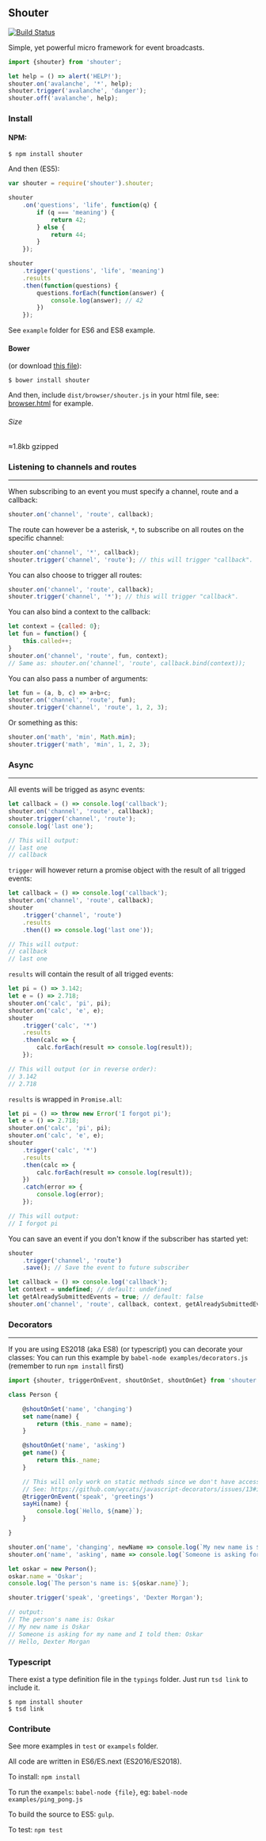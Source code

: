 ## Shouter

[![Build Status](https://travis-ci.org/tjoskar/shouter.svg)](https://travis-ci.org/tjoskar/shouter)

Simple, yet powerful micro framework for event broadcasts.

```javascript
import {shouter} from 'shouter';

let help = () => alert('HELP!');
shouter.on('avalanche', '*', help);
shouter.trigger('avalanche', 'danger');
shouter.off('avalanche', help);
```

### Install

#### NPM:
```
$ npm install shouter
```

And then (ES5):
```javascript
var shouter = require('shouter').shouter;

shouter
    .on('questions', 'life', function(q) {
        if (q === 'meaning') {
            return 42;
        } else {
            return 44;
        }
    });

shouter
    .trigger('questions', 'life', 'meaning')
    .results
    .then(function(questions) {
        questions.forEach(function(answer) {
            console.log(answer); // 42
        })
    });
```

See `example` folder for ES6 and ES8 example.

#### Bower
(or download [this file](dist/browser/shouter.js)):
```
$ bower install shouter
```

And then, include `dist/browser/shouter.js` in your html file, see: [browser.html](examples/browser.html) for example.

###### Size
≈1.8kb gzipped

### Listening to channels and routes
---
When subscribing to an event you must specify a channel, route and a callback:
```javascript
shouter.on('channel', 'route', callback);
```

The route can however be a asterisk, `*`, to subscribe on all routes on the specific channel:
```javascript
shouter.on('channel', '*', callback);
shouter.trigger('channel', 'route'); // this will trigger "callback".
```

You can also choose to trigger all routes:
```javascript
shouter.on('channel', 'route', callback);
shouter.trigger('channel', '*'); // this will trigger "callback".
```

You can also bind a context to the callback:
```javascript
let context = {called: 0};
let fun = function() {
    this.called++;
}
shouter.on('channel', 'route', fun, context);
// Same as: shouter.on('channel', 'route', callback.bind(context));
```

You can also pass a number of arguments:
```javascript
let fun = (a, b, c) => a+b+c;
shouter.on('channel', 'route', fun);
shouter.trigger('channel', 'route', 1, 2, 3);
```

Or something as this:
```javascript
shouter.on('math', 'min', Math.min);
shouter.trigger('math', 'min', 1, 2, 3);
```

### Async
---
All events will be trigged as async events:
```javascript
let callback = () => console.log('callback');
shouter.on('channel', 'route', callback);
shouter.trigger('channel', 'route');
console.log('last one');

// This will output:
// last one
// callback
```

`trigger` will however return a promise object with the result of all trigged events:
```javascript
let callback = () => console.log('callback');
shouter.on('channel', 'route', callback);
shouter
    .trigger('channel', 'route')
    .results
    .then(() => console.log('last one'));

// This will output:
// callback
// last one
```

`results` will contain the result of all trigged events:
```javascript
let pi = () => 3.142;
let e = () => 2.718;
shouter.on('calc', 'pi', pi);
shouter.on('calc', 'e', e);
shouter
    .trigger('calc', '*')
    .results
    .then(calc => {
        calc.forEach(result => console.log(result));
    });

// This will output (or in reverse order):
// 3.142
// 2.718
```

`results` is wrapped in `Promise.all`:
```javascript
let pi = () => throw new Error('I forgot pi');
let e = () => 2.718;
shouter.on('calc', 'pi', pi);
shouter.on('calc', 'e', e);
shouter
    .trigger('calc', '*')
    .results
    .then(calc => {
        calc.forEach(result => console.log(result));
    })
    .catch(error => {
        console.log(error);
    });

// This will output:
// I forgot pi
```

You can save an event if you don't know if the subscriber has started yet:
```javascript
shouter
    .trigger('channel', 'route')
    .save(); // Save the event to future subscriber

let callback = () => console.log('callback');
let context = undefined; // default: undefined
let getAlreadySubmittedEvents = true; // default: false
shouter.on('channel', 'route', callback, context, getAlreadySubmittedEvents); // will trigger callback
```

### Decorators
---
If you are using ES2018 (aka ES8) (or typescript) you can decorate your classes:
You can run this example by `babel-node examples/decorators.js` (remember to run `npm install` first)
```javascript
import {shouter, triggerOnEvent, shoutOnSet, shoutOnGet} from 'shouter';

class Person {

    @shoutOnSet('name', 'changing')
    set name(name) {
        return (this._name = name);
    }

    @shoutOnGet('name', 'asking')
    get name() {
        return this._name;
    }

    // This will only work on static methods since we don't have access to `this`
    // See: https://github.com/wycats/javascript-decorators/issues/13#issuecomment-120875498 for more information
    @triggerOnEvent('speak', 'greetings')
    sayHi(name) {
        console.log(`Hello, ${name}`);
    }

}

shouter.on('name', 'changing', newName => console.log(`My new name is ${newName}`));
shouter.on('name', 'asking', name => console.log(`Someone is asking for my name and I told them: ${name}`));

let oskar = new Person();
oskar.name = 'Oskar';
console.log(`The person's name is: ${oskar.name}`);

shouter.trigger('speak', 'greetings', 'Dexter Morgan');

// output:
// The person's name is: Oskar
// My new name is Oskar
// Someone is asking for my name and I told them: Oskar
// Hello, Dexter Morgan
```

### Typescript
There exist a type definition file in the `typings` folder.
Just run `tsd link` to include it.
```
$ npm install shouter
$ tsd link
```


### Contribute
See more examples in `test` or `exampels` folder.

All code are written in ES6/ES.next (ES2016/ES2018).

To install: `npm install`

To run the `exampels`: `babel-node {file}`, eg: `babel-node examples/ping_pong.js`

To build the source to ES5: `gulp`.

To test: `npm test`

